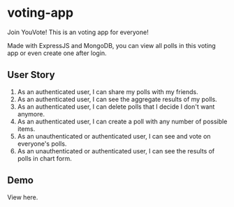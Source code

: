 # voting-app

Join YouVote! This is an voting app for everyone!

Made with ExpressJS and MongoDB, you can view all polls in this voting app or even create one after login.

## User Story
1. As an authenticated user, I can share my polls with my friends.
2. As an authenticated user, I can see the aggregate results of my polls.
3. As an authenticated user, I can delete polls that I decide I don't want anymore.
4. As an authenticated user, I can create a poll with any number of possible items.
5. As an unauthenticated or authenticated user, I can see and vote on everyone's polls.
6. As an unauthenticated or authenticated user, I can see the results of polls in chart form.

## Demo
View here.
